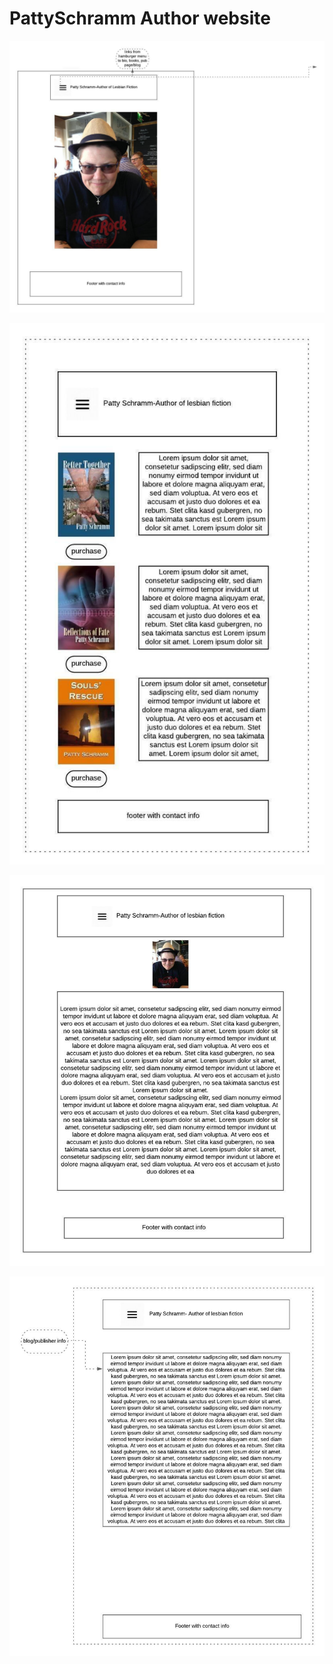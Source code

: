 # PattySchramm Author website

![alt text](https://github.com/JeanineHoffman/PattySchramm/blob/master/Mobile%20sketch/Page%201.jpg)

![alt text](https://github.com/JeanineHoffman/PattySchramm/blob/master/Mobile%20sketch/Page%202.jpg)

![alt text](https://github.com/JeanineHoffman/PattySchramm/blob/master/Mobile%20sketch/Page%203.jpg)

![alt text](https://github.com/JeanineHoffman/PattySchramm/blob/master/Mobile%20sketch/Page%204.jpg)